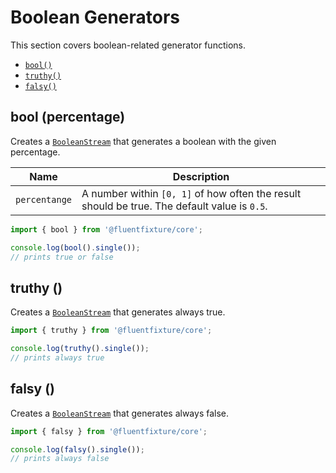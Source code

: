# Boolean Generators

This section covers boolean-related generator functions.

* [`bool()`](boolean-generators.md#bool-percentage)
* [`truthy()`](boolean-generators.md#truthy)
* [`falsy()`](boolean-generators.md#falsy)

## bool (percentage)

Creates a [`BooleanStream`](../streams/boolean-stream.md) that generates a boolean with the given percentage.

| Name          | Description                                                                                  |
| ------------- | -------------------------------------------------------------------------------------------- |
| `percentange` | A number within `[0, 1]` of how often the result should be true. The default value is `0.5`. |

```typescript
import { bool } from '@fluentfixture/core';

console.log(bool().single()); 
// prints true or false
```

## truthy ()

Creates a [`BooleanStream`](../streams/boolean-stream.md) that generates always true.

```typescript
import { truthy } from '@fluentfixture/core';

console.log(truthy().single()); 
// prints always true
```

## falsy ()

Creates a [`BooleanStream`](../streams/boolean-stream.md) that generates always false.

```typescript
import { falsy } from '@fluentfixture/core';

console.log(falsy().single()); 
// prints always false
```
